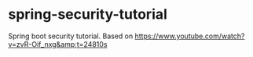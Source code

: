 # spring-security-tutorial
Spring boot security tutorial. Based on https://www.youtube.com/watch?v=zvR-Oif_nxg&amp;t=24810s
